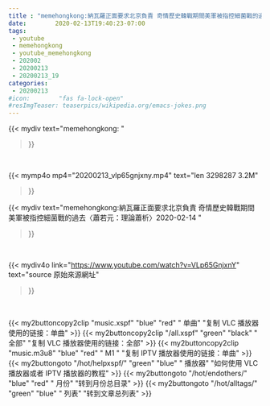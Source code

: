 ```yaml
---
title : "memehongkong:納瓦羅正面要求北京負責 奇情歷史韓戰期間美軍被指控細菌戰的過去〈蕭若元：理論蕭析〉2020-02-14 "
date:        2020-02-13T19:40:23-07:00
tags:
 - youtube
 - memehongkong
 - youtube_memehongkong
 - 202002
 - 20200213
 - 20200213_19
categories:
 - 20200213
#icon:        "fas fa-lock-open"
#resImgTeaser: teaserpics/wikipedia.org/emacs-jokes.png
---
```


{{< mydiv text="memehongkong: "
>}}
<br>


{{< mymp4o mp4="20200213_vlp65gnjxny.mp4"
text="len 3298287    3.2M"
>}}


{{< mydiv text="memehongkong:納瓦羅正面要求北京負責 奇情歷史韓戰期間美軍被指控細菌戰的過去〈蕭若元：理論蕭析〉2020-02-14 "
>}}
<br>

{{< mydiv4o link="https://www.youtube.com/watch?v=VLp65GnjxnY"
text="source 原始來源網址"
>}}


<br>



{{< my2buttoncopy2clip "music.xspf"        "blue"   "red"    " 单曲"  "复制 VLC 播放器使用的链接：单曲" >}} {{< my2buttoncopy2clip "/all.xspf"         "green"  "black"  " 全部"  "复制 VLC 播放器使用的链接：全部" >}} {{< my2buttoncopy2clip "music.m3u8"        "blue"   "red"    " M1 "    "复制 IPTV 播放器使用的链接：单曲" >}} {{< my2buttongoto      "/hot/helpxspf/"    "green"  "blue"   " 播放器" "如何使用 VLC 播放器或者 IPTV 播放器的教程" >}} {{< my2buttongoto      "/hot/endothers/"   "blue"   "red"    " 月份"   "转到月份总目录" >}} {{< my2buttongoto      "/hot/alltags/"     "green"  "blue"   " 列表"   "转到文章总列表" >}} 
